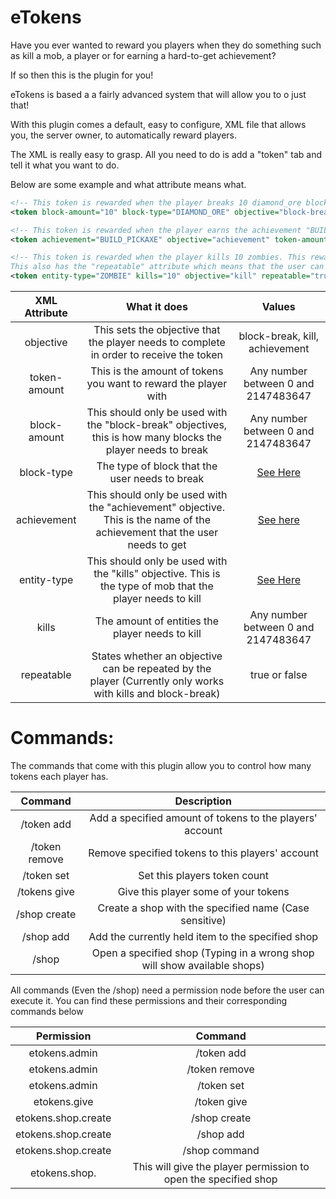 eTokens
=======

Have you ever wanted to reward you players when they do something such as kill a mob, a player or for earning a hard-to-get achievement?

If so then this is the plugin for you!

eTokens is based a a fairly advanced system that will allow you to o just that!

With this plugin comes a default, easy to configure, XML file that allows you, the server owner, to automatically reward players.

The XML is really easy to grasp. All you need to do is add a "token" tab and tell it what you want to do.

Below are some example and what attribute means what.

```XML
<!-- This token is rewarded when the player breaks 10 diamond_ore blocks, they are given 10 tokens and sent the message -->
<token block-amount="10" block-type="DIAMOND_ORE" objective="block-break" token-amount="10">Well done {PLAYER}, have received {TOKEN-AMOUNT} token(s) for breaking {BLOCK-AMOUNT} {BLOCK-TYPE} block(s)!</token>

<!-- This token is rewarded when the player earns the achievement "BUILD_PICK". They are given 10 tokens -->
<token achievement="BUILD_PICKAXE" objective="achievement" token-amount="10">You have received {TOKEN-AMOUNT} tokens for getting the achievement {ACHIEVEMENT}!</token>

<!-- This token is rewarded when the player kills 10 zombies. This rewards them with 10 tokens. 
This also has the "repeatable" attribute which means that the user can complete this for as many times as they want -->
<token entity-type="ZOMBIE" kills="10" objective="kill" repeatable="true" token-amount="10">You have received {TOKEN-AMOUNT} tokens for killing {KILLS} {ENTITY-TYPE}(s)!</token>
```

| XML Attribute | What it does | Values |
|:-------------:|:------------:|:--:|
| objective | This sets the objective that the player needs to complete in order to receive the token | block-break, kill, achievement |
| token-amount | This is the amount of tokens you want to reward the player with | Any number between 0 and 2147483647|
| block-amount| This should only be used with the "block-break" objectives, this is how many blocks the player needs to break |Any number between 0 and 2147483647|
|block-type|The type of block that the user needs to break| [See Here](http://jd.bukkit.org/rb/apidocs/org/bukkit/Material.html) |
|achievement|This should only be used with the "achievement" objective. This is the name of the achievement that the user needs to get| [See here](http://jd.bukkit.org/rb/apidocs/org/bukkit/Achievement.html)|
|entity-type|This should only be used with the "kills" objective. This is the type of mob that the player needs to kill| [See Here](http://jd.bukkit.org/rb/apidocs/org/bukkit/entity/EntityType.html)||
|kills|The amount of entities the player needs to kill| Any number between 0 and 2147483647|
|repeatable| States whether an objective can be repeated by the player (Currently only works with kills and block-break)| true or false|


Commands:
====
The commands that come with this plugin allow you to control how many tokens each player has.

| Command | Description | 
|:-------------:|:------:| 
|/token add <Player> <Amount> | Add a specified amount of tokens to the players' account | 
|/token remove <Player> <Amount> | Remove specified tokens to this players' account | 
|/token set <Player> <Amount> | Set this players token count |
|/tokens give <Player> <Amount> | Give this player some of your tokens |
|/shop create <Name> | Create a shop with the specified name (Case sensitive)|
|/shop add <ShopName> <Price> | Add the currently held item to the specified shop |
|/shop <ShopName> | Open a specified shop (Typing in a wrong shop will show available shops)|


All commands (Even the /shop) need a permission node before the user can execute it.
You can find these permissions and their corresponding commands below

| Permission | Command | 
|:-------------:|:------:| 
| etokens.admin | /token add | 
| etokens.admin | /token remove | 
| etokens.admin | /token set |
| etokens.give | /token give |
| etokens.shop.create | /shop create|
| etokens.shop.create | /shop add|
| etokens.shop.create | /shop command|
| etokens.shop.<ShopName> | This will give the player permission to open the specified shop|
